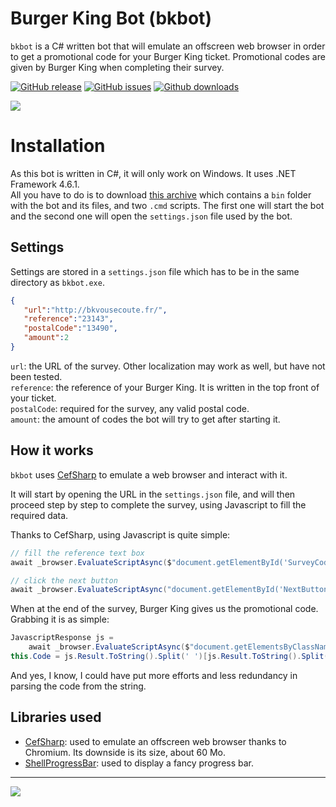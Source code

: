 # Burger King Bot (bkbot)

`bkbot` is a C# written bot that will emulate an offscreen web browser in order to get a promotional code for your Burger King ticket. Promotional codes are given by Burger King when completing their survey.

[![GitHub release](https://img.shields.io/github/release/hawezo/BurgerKingBot.svg?style=flat-square)](https://github.com/hawezo/BurgerKingBot)
[![GitHub issues](https://img.shields.io/github/issues/hawezo/BurgerKingBot.svg?style=flat-square)](https://github.com/hawezo/BurgerKingBot/issues)
[![Github downloads](https://img.shields.io/github/downloads/hawezo/BurgerKingBot/total.svg?style=flat-square)](https://github.com/hawezo/BurgerKingBot)

![](https://i.imgur.com/DGvS5pK.gif)

# Installation

As this bot is written in C#, it will only work on Windows. It uses .NET Framework 4.6.1.  
All you have to do is to download [this archive](http://hawezo.legtux.org/downloads/bkbot.zip) which contains a `bin` folder with the bot and its files, and two `.cmd` scripts. The first one will start the bot and the second one will open the `settings.json` file used by the bot.

## Settings

Settings are stored in a `settings.json` file which has to be in the same directory as `bkbot.exe`.

```json
{  
   "url":"http://bkvousecoute.fr/",
   "reference":"23143",
   "postalCode":"13490",
   "amount":2
}
```

`url`: the URL of the survey. Other localization may work as well, but have not been tested.  
`reference`: the reference of your Burger King. It is written in the top front of your ticket.  
`postalCode`: required for the survey, any valid postal code.  
`amount`: the amount of codes the bot will try to get after starting it. 

## How it works

`bkbot` uses [CefSharp](https://github.com/cefsharp/CefSharp) to emulate a web browser and interact with it.

It will start by opening the URL in the `settings.json` file, and will then proceed step by step to complete the survey, using Javascript to fill the required data.

Thanks to CefSharp, using Javascript is quite simple:

```csharp
// fill the reference text box
await _browser.EvaluateScriptAsync($"document.getElementById('SurveyCode').value = '{_settings.reference}';");

// click the next button
await _browser.EvaluateScriptAsync("document.getElementById('NextButton').click();");
```
When at the end of the survey, Burger King gives us the promotional code. Grabbing it is as simple:

```csharp
JavascriptResponse js =
    await _browser.EvaluateScriptAsync($"document.getElementsByClassName('ValCode')[0].innerHTML;");
this.Code = js.Result.ToString().Split(' ')[js.Result.ToString().Split(' ').Length - 1].Trim();
```

And yes, I know, I could have put more efforts and less redundancy in parsing the code from the string.

## Libraries used

- [CefSharp](https://github.com/cefsharp/CefSharp): used to emulate an offscreen web browser thanks to Chromium. Its downside is its size, about 60 Mo.
- [ShellProgressBar](https://github.com/Mpdreamz/shellprogressbar): used to display a fancy progress bar.

---

![](https://i.imgur.com/FLrDZDt.png)
